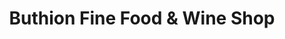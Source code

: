 ---
title: "Buthion Fine Food & Wine Shop"
url: /oklahoma-city/buthion-fine-food-and-wine-shop/
shop: supermarket
---